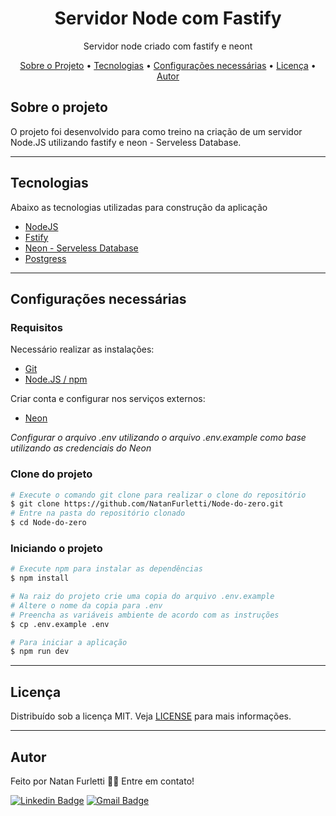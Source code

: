 <h1 align="center">
    Servidor Node com Fastify
</h1>
<p align="center">Servidor node criado com fastify e neont</p>

<p align="center">
 <a href="#sobre-o-projeto">Sobre o Projeto</a> •
 <a href="#tecnologias">Tecnologias</a> •
 <a href="#configurações-necessárias">Configurações necessárias</a> •
 <a href="#licença">Licença</a> •
 <a href="#autor">Autor</a>
</p>

## Sobre o projeto

O projeto foi desenvolvido para como treino na criação de um servidor Node.JS utilizando fastify e neon - Serveless Database.

---

## Tecnologias

Abaixo as tecnologias utilizadas para construção da aplicação

- [NodeJS](https://nodejs.org)
- [Fstify](https://fastify.dev)
- [Neon - Serveless Database](https://neon.tech)
- [Postgress](https://www.postgresql.org)

---

## Configurações necessárias

### **Requisitos**

Necessário realizar as instalações:

- [Git](https://git-scm.com/)
- [Node.JS / npm](https://nodejs.org)

Criar conta e configurar nos serviços externos:

- [Neon](https://neon.tech)

_Configurar o arquivo .env utilizando o arquivo .env.example como base utilizando as credenciais do Neon_

### **Clone do projeto**

```bash
# Execute o comando git clone para realizar o clone do repositório
$ git clone https://github.com/NatanFurletti/Node-do-zero.git
# Entre na pasta do repositório clonado
$ cd Node-do-zero
```

### **Iniciando o projeto**

```bash
# Execute npm para instalar as dependências
$ npm install

# Na raiz do projeto crie uma copia do arquivo .env.example
# Altere o nome da copia para .env
# Preencha as variáveis ambiente de acordo com as instruções
$ cp .env.example .env

# Para iniciar a aplicação
$ npm run dev

```

---

## Licença

Distribuído sob a licença MIT. Veja [LICENSE](LICENSE) para mais informações.

---

## Autor

Feito por Natan Furletti 👋🏽 Entre em contato!

[![Linkedin Badge](https://img.shields.io/badge/-Natan-blue?style=flat-square&logo=Linkedin&logoColor=white&link=https://www.linkedin.com/in/tgmarinho/)](https://www.linkedin.com/in/natan-furletti/)
[![Gmail Badge](https://img.shields.io/badge/-natan.furletti@outlook.com-red?style=flat-square&link=mailto:natan.furletti@outlook.com)](mailto:natan.furletti@outlook.com)
